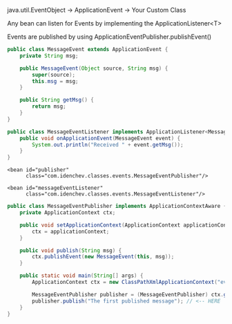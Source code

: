 java.util.EventObject -> ApplicationEvent -> Your Custom Class

Any bean can listen for Events by implementing the ApplicationListener\<T>

Events are published by using ApplicationEventPublisher.publishEvent()

```java
public class MessageEvent extends ApplicationEvent {
    private String msg;

    public MessageEvent(Object source, String msg) {
        super(source);
        this.msg = msg;
    }

    public String getMsg() {
        return msg;
    }
}
```
```java
public class MessageEventListener implements ApplicationListener<MessageEvent> {
    public void onApplicationEvent(MessageEvent event) {
        System.out.println("Received " + event.getMsg());
    }
}
```
```
<bean id="publisher"
      class="com.idenchev.classes.events.MessageEventPublisher"/>

<bean id="messageEventListener"
      class="com.idenchev.classes.events.MessageEventListener"/>
```
```java
public class MessageEventPublisher implements ApplicationContextAware {
    private ApplicationContext ctx;

    public void setApplicationContext(ApplicationContext applicationContext) throws BeansException {
        ctx = applicationContext;
    }

    public void publish(String msg) {
        ctx.publishEvent(new MessageEvent(this, msg));
    }

    public static void main(String[] args) {
        ApplicationContext ctx = new ClassPathXmlApplicationContext("event_beans.xml");

        MessageEventPublisher publisher = (MessageEventPublisher) ctx.getBean("publisher");
        publisher.publish("The first published message"); // <-- HERE
    }
}
```


